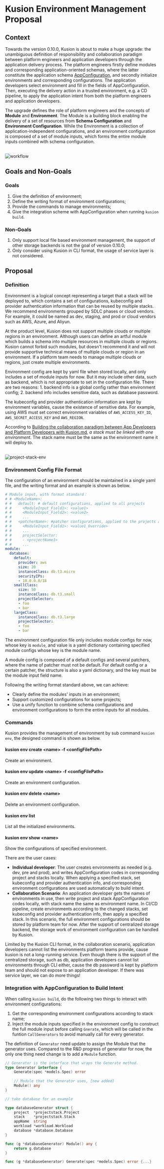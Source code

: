 # Kusion Environment Management Proposal

## Context

Towards the version 0.10.0, Kusion is about to make a huge upgrade: the unambiguous definition of responsibility and collaboration paradigm between platform engineers and application developers through the application delivery process. The platform engineers firstly define modules and corresponding application-oriented schemas, where the latter constitute the application schema [AppConfiguration](https://www.kusionstack.io/docs/user_docs/config-walkthrough/overview#appconfiguration-model), and secondly initialize environments and corresponding configurations. The application developers select environment and fill in the fields of AppConfiguration. Then, executing the delivery action in a trusted environment, e.g. a CD pipeline, to apply the application intent from both the platform engineers and application developers. 

The upgrade defines the role of platform engineers and the concepts of **Module** and **Environment**. The Module is a building block enabling the delivery of a set of resources from **Schema Configuration** and **Environment Configuration**. While the Environment is a collection of application-independent configurations, and an environment configuration is composed of a set of module inputs, which forms the entire module inputs combined with schema configuration.

<br />![workflow](workflow.png)

## Goals and Non-Goals

### Goals

1. Give the definition of environment; 
2. Define the writing format of environment configurations;
3. Provide the commands to manage environments;
4. Give the integration scheme with AppConfiguration when running `kusion build`.

### Non-Goals

1. Only support local file based environment management, the support of other storage backends is not the goal of version 0.10.0;
2. Only consider using Kusion in CLI format, the usage of service layer is not considered.

## Proposal

### Definition

Environment is a logical concept representing a target that a stack will be deployed to, which contains a set of configurations, kubeconfig and provider authentication information that can be reused by multiple stacks. We recommend environments grouped by SDLC phases or cloud vendors. For example, it could be named as dev, staging, and prod or cloud vendors such as AWS, Azure, and Aliyun.

At the product level, Kusion does not support multiple clouds or multiple regions in an environment. Although users can define an artful module which builds a schema into multiple resources in multiple clouds or regions. Kusion cannot forbid such modules, but doesn't recommend it and will not provide supportive technical means of multiple clouds or region in an environment. If a platform team needs to manage multiple clouds or regions, just create multiple environments. 

Environment config are kept by yaml file when stored locally, and only includes a set of module inputs for now. But it may include other data, such as backend, which is not appropriate to set in the configuration file. There are two reasons: 1. backend info is a global config rather than environment config; 2. backend info includes sensitive data, such as database password.

The kubeconfig and provider authentication information are kept by environment variables, cause the existence of sensitive data. For example, using AWS must set correct environment variables of `AWS_ACCESS_KEY_ID`, `AWS_SECRET_ACCESS_KEY` and `AWS_REGION`.

According to [Building the collaboration paradigm between App Developers and Platform Developers with Kusion.md](https://github.com/KusionStack/kusion/blob/main/docs/design/collaboration/Building%20the%20collaboration%20paradigm%20between%20App%20Developers%20and%20Platform%20Developers%20with%20Kusion.md), *a stack must be linked with one environment*. The stack name must be the same as the environment name it will deploy to.

<br />![project-stack-env](project-stack-env.png)

### Environment Config File Format

The configuration of an environment should be maintained in a single yaml file, and the writing format and an example is shown as below.

```yaml
# Module input, with format standard：
# # <ModuleName>:
# #   default: # default configurations, applied to all projects
# #     <ModuleInput_Field1>: <value1>
# #     <ModuleInput_Field2>: <value2>
# #     ...
# #   <patcherName>: #patcher configurations, applied to the projects assigned in projectSelector
# #     <ModuleInput_Field1>: <value1_Override>
# #     ...
# #     projectSelector:
# #     - <projectName1>
# #     ...
module:
  database:
    default:
      provider: aws
      size: 20
      instanceClass: db.t3.micro
      securityIPs:
      - 10.0.0.0/18
    smallClass:
      size: 50
      instanceClass: db.t3.small
      projectSelector:
      - foo
      - bar
    largeClass:
      instanceClass: db.t3.large
      projectSelector:
      - foo
      - bar
```

The environment configuration file only includes module configs for now, whose key is `module`, and value is a yaml dictionary containing specified module configs whose key is the module name.

A module config is composed of a default configs and several patchers, where the name of patcher must not be default. For default config or a certain patcher, the structure is also a yaml dictionary, and the key must be the module input field name.

Following the writing format standard above, we can achieve:

- Clearly define the modules' inputs in an environment;
- Support customized configurations for some projects;
- Use a unify function to combine schema configurations and environment configurations to form the entire inputs for all modules. 

### Commands

Kusion provides the management of environment by sub command `kusion env`, the designed command is shown as below.

#### kusion env create \<name> -f \<configFilePath>

Create an environment.

#### kusion env update \<name> -f \<configFilePath>

Create an environment configuration.

#### kusion env delete \<name>

Delete an environment configuration.

#### kusion env list 

List all the initialized environments.

#### kusion env show \<name>

Show the configurations of specified environment.

There are the user cases:

- **Individual developer**: The user creates environments as needed (e.g. dev, pre and prod), and writes AppConfiguration codes in corresponding project and stacks locally. When applying a specified stack, set kubeconfig and provider authentication info, and corresponding environment configurations are used automatically to build intent.
- **Collaboration Scenario**: An application developer gets the names of environments in use, then write project and stack AppConfiguration codes locally, with stack name the same as environment name. In CI/CD pipeline, create environments according to the changed stacks, set kubeconfig and provider authentication info, then apply a specified stack. In this scenario, the full environment configurations should be stored by platform team for now. After the support of centralized storage backend, the storage work of environment configuration can be handled by Kusion.

Limited by the Kusion CLI format, in the collaboration scenario, application developers cannot list the environments platform teams provide, cause kusion is not a long-running service. Even though there is the support of the centralized storage, such as db, application developers cannot list environments through CLI either, cause the db password is kept by platform team and should not expose to an application developer. If there was service layer, we can do more things!

### Integration with AppConfiguration to Build Intent

When calling `kusion build`, do the following two things to interact with environment configurations:

1. Get the corresponding environment configurations according to stack name;
2. Inject the module inputs specified in the environment config to construct the full module input before calling `Gnerate`, which will be called in the funtion `CallGenerators` to avoid manually call for every generator.

The definition of `Generator` need update to assign the Module that the generator uses. Compared to the R&D progress of generator for now, the only one thing need change is to add a `Module` function.  

```Go
// Generator is the interface that wraps the Generate method.
type Generator interface {
	Generate(spec *models.Spec) error
	
	// Module that the Generator uses, [new added]
	Module() any
}

// take database for an example

type databaseGenerator struct {
    project  *projectstack.Project
    stack    *projectstack.Stack
    appName  string
    workload *workload.Workload
    database *database.Database
}

func (g *databaseGenerator) Module() any {
	return g.database
}

func (g *databaseGenerator) Generate(spec *models.Spec) error {...}
```